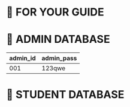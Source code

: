 # 📌 FOR YOUR GUIDE


# 🔷 ADMIN DATABASE

| **admin_id** | **admin_pass** |
| --- | --- |
| 001 | 123qwe |


# 🔷 STUDENT DATABASE
